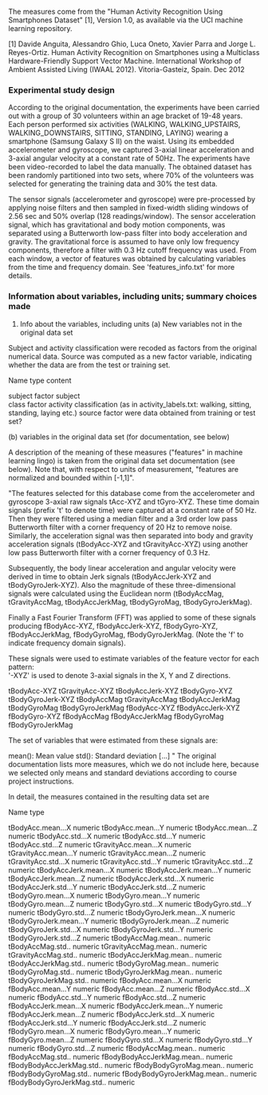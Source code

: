 The measures come from the "Human Activity Recognition Using Smartphones Dataset" [1], Version 1.0, as available via the UCI machine learning repository. 

[1] Davide Anguita, Alessandro Ghio, Luca Oneto, Xavier Parra and Jorge L. Reyes-Ortiz. Human Activity Recognition on Smartphones using a Multiclass Hardware-Friendly Support Vector Machine. International Workshop of Ambient Assisted Living (IWAAL 2012). Vitoria-Gasteiz, Spain. Dec 2012

### Experimental study design

According to the original documentation, the experiments have been carried out with a group of 30 volunteers within an age bracket of 19-48 years. Each person performed six activities (WALKING, WALKING_UPSTAIRS, WALKING_DOWNSTAIRS, SITTING, STANDING, LAYING) wearing a smartphone (Samsung Galaxy S II) on the waist. Using its embedded accelerometer and gyroscope, we captured 3-axial linear acceleration and 3-axial angular velocity at a constant rate of 50Hz. The experiments have been video-recorded to label the data manually. The obtained dataset has been randomly partitioned into two sets, where 70% of the volunteers was selected for generating the training data and 30% the test data. 

The sensor signals (accelerometer and gyroscope) were pre-processed by applying noise filters and then sampled in fixed-width sliding windows of 2.56 sec and 50% overlap (128 readings/window). The sensor acceleration signal, which has gravitational and body motion components, was separated using a Butterworth low-pass filter into body acceleration and gravity. The gravitational force is assumed to have only low frequency components, therefore a filter with 0.3 Hz cutoff frequency was used. From each window, a vector of features was obtained by calculating variables from the time and frequency domain. See 'features_info.txt' for more details. 

### Information about variables, including units; summary choices made

1. Info about the variables, including units
(a) New variables not in the original data set

Subject and activity classification were recoded as factors from the original numerical data. Source was computed as a new factor variable, indicating whether the data are from the test or training set.

Name     type    content		

subject  factor  subject	
class    factor  activity classification (as in activity_labels.txt: walking, sitting, standing, laying etc.)
source   factor  were data obtained from training or test set?


(b) variables in the original data set (for documentation, see below)


A description of the meaning of these measures ("features" in machine learning lingo) is taken from the original data set documentation (see below). Note that, with respect to units of measurement, "features are normalized and bounded within [-1,1]".

"The features selected for this database come from the accelerometer and gyroscope 3-axial raw signals tAcc-XYZ and tGyro-XYZ. These time domain signals (prefix 't' to denote time) were captured at a constant rate of 50 Hz. Then they were filtered using a median filter and a 3rd order low pass Butterworth filter with a corner frequency of 20 Hz to remove noise. Similarly, the acceleration signal was then separated into body and gravity acceleration signals (tBodyAcc-XYZ and tGravityAcc-XYZ) using another low pass Butterworth filter with a corner frequency of 0.3 Hz. 

Subsequently, the body linear acceleration and angular velocity were derived in time to obtain Jerk signals (tBodyAccJerk-XYZ and tBodyGyroJerk-XYZ). Also the magnitude of these three-dimensional signals were calculated using the Euclidean norm (tBodyAccMag, tGravityAccMag, tBodyAccJerkMag, tBodyGyroMag, tBodyGyroJerkMag). 

Finally a Fast Fourier Transform (FFT) was applied to some of these signals producing fBodyAcc-XYZ, fBodyAccJerk-XYZ, fBodyGyro-XYZ, fBodyAccJerkMag, fBodyGyroMag, fBodyGyroJerkMag. (Note the 'f' to indicate frequency domain signals). 

These signals were used to estimate variables of the feature vector for each pattern:  
'-XYZ' is used to denote 3-axial signals in the X, Y and Z directions.

tBodyAcc-XYZ
tGravityAcc-XYZ
tBodyAccJerk-XYZ
tBodyGyro-XYZ
tBodyGyroJerk-XYZ
tBodyAccMag
tGravityAccMag
tBodyAccJerkMag
tBodyGyroMag
tBodyGyroJerkMag
fBodyAcc-XYZ
fBodyAccJerk-XYZ
fBodyGyro-XYZ
fBodyAccMag
fBodyAccJerkMag
fBodyGyroMag
fBodyGyroJerkMag

The set of variables that were estimated from these signals are: 

mean(): Mean value
std(): Standard deviation
[...]
"
The original documentation lists more measures, which we do not include here, because we selected only means and standard deviations according to course project instructions.



In detail, the measures contained in the resulting data set are 

Name                        type      

tBodyAcc.mean...X           numeric
tBodyAcc.mean...Y           numeric
tBodyAcc.mean...Z           numeric
tBodyAcc.std...X            numeric
tBodyAcc.std...Y            numeric
tBodyAcc.std...Z            numeric
tGravityAcc.mean...X        numeric
tGravityAcc.mean...Y        numeric
tGravityAcc.mean...Z        numeric
tGravityAcc.std...X         numeric
tGravityAcc.std...Y         numeric
tGravityAcc.std...Z         numeric
tBodyAccJerk.mean...X       numeric
tBodyAccJerk.mean...Y       numeric
tBodyAccJerk.mean...Z       numeric
tBodyAccJerk.std...X        numeric
tBodyAccJerk.std...Y        numeric
tBodyAccJerk.std...Z        numeric
tBodyGyro.mean...X          numeric
tBodyGyro.mean...Y          numeric
tBodyGyro.mean...Z          numeric
tBodyGyro.std...X           numeric
tBodyGyro.std...Y           numeric
tBodyGyro.std...Z           numeric
tBodyGyroJerk.mean...X      numeric
tBodyGyroJerk.mean...Y      numeric
tBodyGyroJerk.mean...Z      numeric
tBodyGyroJerk.std...X       numeric
tBodyGyroJerk.std...Y       numeric
tBodyGyroJerk.std...Z       numeric
tBodyAccMag.mean..          numeric
tBodyAccMag.std..           numeric
tGravityAccMag.mean..       numeric
tGravityAccMag.std..        numeric
tBodyAccJerkMag.mean..      numeric
tBodyAccJerkMag.std..       numeric
tBodyGyroMag.mean..         numeric
tBodyGyroMag.std..          numeric
tBodyGyroJerkMag.mean..     numeric
tBodyGyroJerkMag.std..      numeric
fBodyAcc.mean...X           numeric
fBodyAcc.mean...Y           numeric
fBodyAcc.mean...Z           numeric
fBodyAcc.std...X            numeric
fBodyAcc.std...Y            numeric
fBodyAcc.std...Z            numeric
fBodyAccJerk.mean...X       numeric
fBodyAccJerk.mean...Y       numeric
fBodyAccJerk.mean...Z       numeric
fBodyAccJerk.std...X        numeric
fBodyAccJerk.std...Y        numeric
fBodyAccJerk.std...Z        numeric
fBodyGyro.mean...X          numeric
fBodyGyro.mean...Y          numeric
fBodyGyro.mean...Z          numeric
fBodyGyro.std...X           numeric
fBodyGyro.std...Y           numeric
fBodyGyro.std...Z           numeric
fBodyAccMag.mean..          numeric
fBodyAccMag.std..           numeric
fBodyBodyAccJerkMag.mean..  numeric
fBodyBodyAccJerkMag.std..   numeric
fBodyBodyGyroMag.mean..     numeric
fBodyBodyGyroMag.std..      numeric
fBodyBodyGyroJerkMag.mean.. numeric
fBodyBodyGyroJerkMag.std..  numeric



